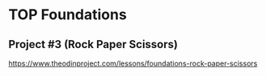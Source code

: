 # TOP Foundations
## Project #3 (Rock Paper Scissors)

https://www.theodinproject.com/lessons/foundations-rock-paper-scissors
